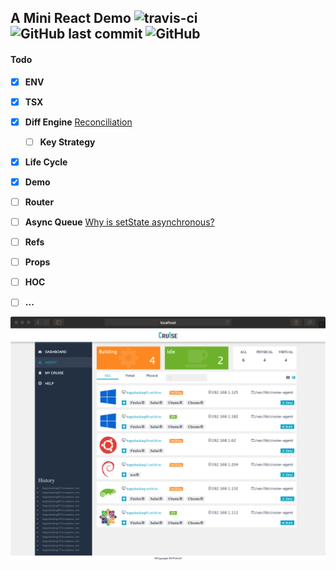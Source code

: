 ## A Mini React Demo ![travis-ci](https://travis-ci.org/oct16/mini-react-example.svg?branch=tw) ![GitHub last commit](https://img.shields.io/github/last-commit/oct16/mini-react-example) ![GitHub](https://img.shields.io/github/license/oct16/mini-react-example) 
#### Todo

- [x] **ENV**
- [x] **TSX**
- [x] **Diff Engine** [Reconciliation](https://reactjs.org/docs/reconciliation.html)
    - [ ] **Key Strategy**
- [x] **Life Cycle**
- [x] **Demo**
- [ ] **Router**
- [ ] **Async Queue** [Why is setState asynchronous?](https://github.com/facebook/react/issues/11527)
- [ ] **Refs**
- [ ] **Props**
- [ ] **HOC**
- [ ] **...**


![screenshot](2019-10-08-11-52-25.png)
